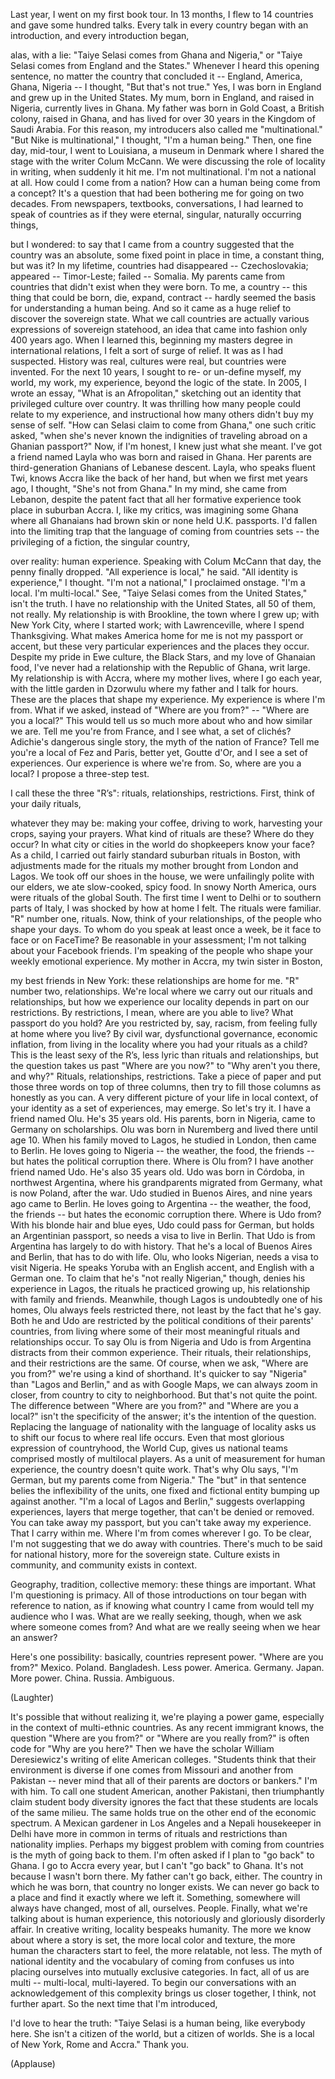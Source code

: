 
Last year, I went on my first book tour.
In 13 months, I flew to 14 countries
and gave some hundred talks.
Every talk in every country
began with an introduction,
and every introduction began,

alas, with a lie:
&quot;Taiye Selasi comes
from Ghana and Nigeria,&quot;
or &quot;Taiye Selasi comes
from England and the States.&quot;
Whenever I heard this opening sentence,
no matter the country that concluded it --
England, America, Ghana, Nigeria --
I thought, &quot;But that&#39;s not true.&quot;
Yes, I was born in England
and grew up in the United States.
My mum, born in England,
and raised in Nigeria,
currently lives in Ghana.
My father was born in Gold Coast,
a British colony,
raised in Ghana,
and has lived for over 30 years
in the Kingdom of Saudi Arabia.
For this reason, my introducers
also called me &quot;multinational.&quot;
&quot;But Nike is multinational,&quot; I thought,
&quot;I&#39;m a human being.&quot;
Then, one fine day, mid-tour,
I went to Louisiana, a museum in Denmark
where I shared the stage
with the writer Colum McCann.
We were discussing the role
of locality in writing,
when suddenly it hit me.
I&#39;m not multinational.
I&#39;m not a national at all.
How could I come from a nation?
How can a human being come from a concept?
It&#39;s a question that had been bothering me
for going on two decades.
From newspapers, textbooks, conversations,
I had learned to speak of countries
as if they were eternal, singular,
naturally occurring things,

but I wondered:
to say that I came from a country
suggested that the country
was an absolute,
some fixed point in place in time,
a constant thing, but was it?
In my lifetime, countries
had disappeared -- Czechoslovakia;
appeared -- Timor-Leste;
failed -- Somalia.
My parents came from countries
that didn&#39;t exist when they were born.
To me, a country -- this thing that could
be born, die, expand, contract --
hardly seemed the basis
for understanding a human being.
And so it came as a huge relief
to discover the sovereign state.
What we call countries are actually
various expressions
of sovereign statehood,
an idea that came into fashion
only 400 years ago.
When I learned this, beginning my
masters degree in international relations,
I felt a sort of surge of relief.
It was as I had suspected.
History was real, cultures were real,
but countries were invented.
For the next 10 years, I sought
to re- or un-define myself,
my world, my work, my experience,
beyond the logic of the state.
In 2005, I wrote an essay,
&quot;What is an Afropolitan,&quot;
sketching out an identity
that privileged culture over country.
It was thrilling how many people
could relate to my experience,
and instructional how many others
didn&#39;t buy my sense of self.
&quot;How can Selasi claim to come from Ghana,&quot;
one such critic asked,
&quot;when she&#39;s never known the indignities
of traveling abroad
on a Ghanian passport?&quot;
Now, if I&#39;m honest,
I knew just what she meant.
I&#39;ve got a friend named Layla
who was born and raised in Ghana.
Her parents are third-generation
Ghanians of Lebanese descent.
Layla, who speaks fluent Twi,
knows Accra like the back of her hand,
but when we first met years ago,
I thought, &quot;She&#39;s not from Ghana.&quot;
In my mind, she came from Lebanon,
despite the patent fact
that all her formative experience
took place in suburban Accra.
I, like my critics,
was imagining some Ghana
where all Ghanaians had brown skin
or none held U.K. passports.
I&#39;d fallen into the limiting trap
that the language of coming
from countries sets --
the privileging of a fiction,
the singular country,

over reality: human experience.
Speaking with Colum McCann that day,
the penny finally dropped.
&quot;All experience is local,&quot; he said.
&quot;All identity is experience,&quot; I thought.
&quot;I&#39;m not a national,&quot;
I proclaimed onstage.
&quot;I&#39;m a local. I&#39;m multi-local.&quot;
See, &quot;Taiye Selasi comes
from the United States,&quot; isn&#39;t the truth.
I have no relationship
with the United States,
all 50 of them, not really.
My relationship is with Brookline,
the town where I grew up;
with New York City, where I started work;
with Lawrenceville,
where I spend Thanksgiving.
What makes America home for me
is not my passport or accent,
but these very particular experiences
and the places they occur.
Despite my pride in Ewe culture,
the Black Stars,
and my love of Ghanaian food,
I&#39;ve never had a relationship
with the Republic of Ghana, writ large.
My relationship is with Accra,
where my mother lives,
where I go each year,
with the little garden in Dzorwulu
where my father and I talk for hours.
These are the places
that shape my experience.
My experience is where I&#39;m from.
What if we asked, instead
of &quot;Where are you from?&quot; --
&quot;Where are you a local?&quot;
This would tell us so much more
about who and how similar we are.
Tell me you&#39;re from France,
and I see what, a set of clichés?
Adichie&#39;s dangerous single story,
the myth of the nation of France?
Tell me you&#39;re a local of Fez and Paris,
better yet, Goutte d&#39;Or, and I see
a set of experiences.
Our experience is where we&#39;re from.
So, where are you a local?
I propose a three-step test.

I call these the three &quot;R’s&quot;:
rituals, relationships, restrictions.
First, think of your daily rituals,

whatever they may be:
making your coffee, driving to work,
harvesting your crops,
saying your prayers.
What kind of rituals are these?
Where do they occur?
In what city or cities in the world
do shopkeepers know your face?
As a child, I carried out fairly standard
suburban rituals in Boston,
with adjustments made for the rituals
my mother brought from London and Lagos.
We took off our shoes in the house,
we were unfailingly
polite with our elders,
we ate slow-cooked, spicy food.
In snowy North America,
ours were rituals of the global South.
The first time I went to Delhi
or to southern parts of Italy,
I was shocked by how at home I felt.
The rituals were familiar.
&quot;R&quot; number one, rituals.
Now, think of your relationships,
of the people who shape your days.
To whom do you speak at least once a week,
be it face to face or on FaceTime?
Be reasonable in your assessment;
I&#39;m not talking about
your Facebook friends.
I&#39;m speaking of the people who shape
your weekly emotional experience.
My mother in Accra,
my twin sister in Boston,

my best friends in New York:
these relationships are home for me.
&quot;R&quot; number two, relationships.
We&#39;re local where we carry out
our rituals and relationships,
but how we experience our locality
depends in part on our restrictions.
By restrictions, I mean,
where are you able to live?
What passport do you hold?
Are you restricted by, say, racism,
from feeling fully at home where you live?
By civil war, dysfunctional governance,
economic inflation,
from living in the locality
where you had your rituals as a child?
This is the least sexy of the R’s,
less lyric than rituals and relationships,
but the question takes us past
&quot;Where are you now?&quot;
to &quot;Why aren&#39;t you there, and why?&quot;
Rituals, relationships, restrictions.
Take a piece of paper
and put those three words
on top of three columns,
then try to fill those columns
as honestly as you can.
A very different picture
of your life in local context,
of your identity as a set of experiences,
may emerge.
So let&#39;s try it.
I have a friend named Olu.
He&#39;s 35 years old.
His parents, born in Nigeria,
came to Germany on scholarships.
Olu was born in Nuremberg
and lived there until age 10.
When his family moved to Lagos,
he studied in London,
then came to Berlin.
He loves going to Nigeria --
the weather, the food, the friends --
but hates the political corruption there.
Where is Olu from?
I have another friend named Udo.
He&#39;s also 35 years old.
Udo was born in Córdoba,
in northwest Argentina,
where his grandparents migrated
from Germany, what is now Poland,
after the war.
Udo studied in Buenos Aires,
and nine years ago came to Berlin.
He loves going to Argentina -- 
the weather, the food, the friends --
but hates the economic corruption there.
Where is Udo from?
With his blonde hair and blue eyes,
Udo could pass for German,
but holds an Argentinian passport,
so needs a visa to live in Berlin.
That Udo is from Argentina
has largely to do with history.
That he&#39;s a local
of Buenos Aires and Berlin,
that has to do with life.
Olu, who looks Nigerian,
needs a visa to visit Nigeria.
He speaks Yoruba with an English accent,
and English with a German one.
To claim that he&#39;s
&quot;not really Nigerian,&quot; though,
denies his experience in Lagos,
the rituals he practiced growing up,
his relationship with family and friends.
Meanwhile, though Lagos
is undoubtedly one of his homes,
Olu always feels restricted there,
not least by the fact that he&#39;s gay.
Both he and Udo are restricted
by the political conditions
of their parents&#39; countries,
from living where some of their
most meaningful rituals
and relationships occur.
To say Olu is from Nigeria
and Udo is from Argentina
distracts from their common experience.
Their rituals, their relationships,
and their restrictions are the same.
Of course, when we ask,
&quot;Where are you from?&quot;
we&#39;re using a kind of shorthand.
It&#39;s quicker to say &quot;Nigeria&quot;
than &quot;Lagos and Berlin,&quot;
and as with Google Maps,
we can always zoom in closer,
from country to city to neighborhood.
But that&#39;s not quite the point.
The difference between
&quot;Where are you from?&quot;
and &quot;Where are you a local?&quot;
isn&#39;t the specificity of the answer;
it&#39;s the intention of the question.
Replacing the language of nationality
with the language of locality asks us
to shift our focus
to where real life occurs.
Even that most glorious expression
of countryhood, the World Cup,
gives us national teams comprised
mostly of multilocal players.
As a unit of measurement
for human experience,
the country doesn&#39;t quite work.
That&#39;s why Olu says, &quot;I&#39;m German,
but my parents come from Nigeria.&quot;
The &quot;but&quot; in that sentence
belies the inflexibility of the units,
one fixed and fictional entity
bumping up against another.
&quot;I&#39;m a local of Lagos and Berlin,&quot;
suggests overlapping experiences,
layers that merge together,
that can&#39;t be denied or removed.
You can take away my passport,
but you can&#39;t take away my experience.
That I carry within me.
Where I&#39;m from comes wherever I go.
To be clear, I&#39;m not suggesting
that we do away with countries.
There&#39;s much to be said
for national history,
more for the sovereign state.
Culture exists in community,
and community exists in context.

Geography, tradition, collective memory:
these things are important.
What I&#39;m questioning is primacy.
All of those introductions on tour
began with reference to nation,
as if knowing what country I came
from would tell my audience who I was.
What are we really seeking, though,
when we ask where someone comes from?
And what are we really seeing
when we hear an answer?

Here&#39;s one possibility:
basically, countries represent power.
&quot;Where are you from?&quot;
Mexico. Poland. Bangladesh. Less power.
America. Germany. Japan. More power.
China. Russia. Ambiguous.

(Laughter)

It&#39;s possible that without realizing it,
we&#39;re playing a power game,
especially in the context
of multi-ethnic countries.
As any recent immigrant knows,
the question &quot;Where are you from?&quot;
or &quot;Where are you really from?&quot;
is often code for &quot;Why are you here?&quot;
Then we have the scholar
William Deresiewicz&#39;s writing
of elite American colleges.
&quot;Students think that
their environment is diverse
if one comes from Missouri
and another from Pakistan --
never mind that all of their parents
are doctors or bankers.&quot;
I&#39;m with him.
To call one student American,
another Pakistani,
then triumphantly claim
student body diversity
ignores the fact that these students
are locals of the same milieu.
The same holds true on the other end
of the economic spectrum.
A Mexican gardener in Los Angeles
and a Nepali housekeeper in Delhi
have more in common
in terms of rituals and restrictions
than nationality implies.
Perhaps my biggest problem
with coming from countries
is the myth of going back to them.
I&#39;m often asked if I plan
to &quot;go back&quot; to Ghana.
I go to Accra every year,
but I can&#39;t &quot;go back&quot; to Ghana.
It&#39;s not because I wasn&#39;t born there.
My father can&#39;t go back, either.
The country in which he was born,
that country no longer exists.
We can never go back to a place
and find it exactly where we left it.
Something, somewhere
will always have changed,
most of all, ourselves.
People.
Finally, what we&#39;re talking
about is human experience,
this notoriously and gloriously
disorderly affair.
In creative writing,
locality bespeaks humanity.
The more we know
about where a story is set,
the more local color and texture,
the more human
the characters start to feel,
the more relatable, not less.
The myth of national identity
and the vocabulary of coming from
confuses us into placing ourselves
into mutually exclusive categories.
In fact, all of us are multi --
multi-local, multi-layered.
To begin our conversations
with an acknowledgement of this complexity
brings us closer together, I think,
not further apart.
So the next time that I&#39;m introduced,

I&#39;d love to hear the truth:
&quot;Taiye Selasi is a human being,
like everybody here.
She isn&#39;t a citizen of the world,
but a citizen of worlds.
She is a local of New York,
Rome and Accra.&quot;
Thank you.

(Applause)

